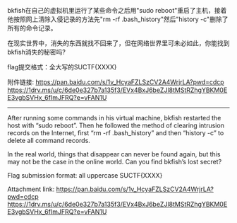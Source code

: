 bkfish在自己的虚拟机里运行了某些命令之后用"sudo reboot"重启了主机，接着他按照网上清除入侵记录的方法先"rm -rf .bash_history"然后"history -c"删除了所有的命令记录。

在现实世界中，消失的东西就找不回来了，但在网络世界里可未必如此，你能找到bkfish消失的秘密吗?

flag提交格式：全大写的SUCTF{XXXX}

附件链接:
https://pan.baidu.com/s/1v_HcyaFZLSzCV2A4WrjrLA?pwd=cdcp
https://1drv.ms/u/c/6de0e327b7a135f3/EVx4BxJ6beZJl8tMStRZhgYBKM0EE3vgbSVHx_6fImJFRQ?e=vFAN1U

------

After running some commands in his virtual machine, bkfish restarted the host with “sudo reboot”. Then he followed the method of clearing intrusion records on the Internet, first “rm -rf .bash_history” and then “history -c” to delete all command records.

In the real world, things that disappear can never be found again, but this may not be the case in the online world. Can you find bkfish’s lost secret?

Flag submission format: all uppercase SUCTF{XXXX}

Attachment link:
https://pan.baidu.com/s/1v_HcyaFZLSzCV2A4WrjrLA?pwd=cdcp
https://1drv.ms/u/c/6de0e327b7a135f3/EVx4BxJ6beZJl8tMStRZhgYBKM0EE3vgbSVHx_6fImJFRQ?e=vFAN1U